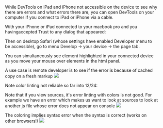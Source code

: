 While DevTools on iPad and iPhone not accessible on the device to see why there are errors and what errors there are, you can open DevTools on your computer if you connect to iPad or iPhone via a cable.

With your iPhone or iPad connected to your macbook pro and you havingaccepted Trust to any dialog that appeared:

Then on desktop Safari (whose settings have enabled Developer menu to be accessible), go to menu Develop → your device → the page tab. 

You can simultaneously see element highlighted in your connected device as you move your mouse over elements in the html panel.

A use case is remote developer is to see if the error is because of cached copy on a fresh markup
![](https://i.imgur.com/3e4JDSY.png)


Note color linting not reliable so far into 12/24:

Note that if you view sources, it's error linting with colors is not good. For example we have an error which makes us want to look at sources to look at another js file whose error does not appear on console
![](https://i.imgur.com/QX008a8.png)

The coloring implies syntax error when the syntax is correct (works on other browsers!)
![](https://i.imgur.com/d8l9HSO.png)
